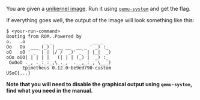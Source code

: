 You are given a [unikernel image](https://unikraft.org/docs/concepts/).
Run it using [`qemu-system`](https://manpages.debian.org/jessie/qemu-system-x86/qemu-system-x86_64.1.en.html) and get the flag.

If everything goes well, the output of the image will look something like this:

```console
$ <your-run-command>
Booting from ROM..Powered by
o.   .o       _ _               __ _
Oo   Oo  ___ (_) | __ __  __ _ ' _) :_
oO   oO ' _ `| | |/ /  _)' _` | |_|  _)
oOo oOO| | | | |   (| | | (_) |  _) :_
 OoOoO ._, ._:_:_,\_._,  .__,_:_, \___)
      Epimetheus 0.12.0~be9ed790-custom
USoC{...}
```

**Note that you will need to disable the graphical output using `qemu-system`, find what you need in the manual.**
